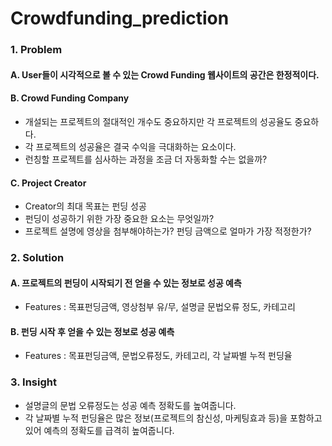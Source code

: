 # Crowdfunding_prediction

### 1. Problem
  #### A.  User들이 시각적으로 볼 수 있는 Crowd Funding 웹사이트의 공간은 한정적이다.

  #### B.  Crowd Funding Company
  - 개설되는 프로젝트의 절대적인 개수도 중요하지만 각 프로젝트의 성공율도 중요하다.
  - 각 프로젝트의 성공율은 결국 수익을 극대화하는 요소이다.
  - 런칭할 프로젝트를 심사하는 과정을 조금 더 자동화할 수는 없을까?
  
  #### C.  Project Creator
  - Creator의 최대 목표는 펀딩 성공
  - 펀딩이 성공하기 위한 가장 중요한 요소는 무엇일까?
  - 프로젝트 설명에 영상을 첨부해야하는가? 펀딩 금액으로 얼마가 가장 적정한가? 

### 2. Solution

  #### A. 프로젝트의 펀딩이 시작되기 전 얻을 수 있는 정보로 성공 예측
  - Features : 목표펀딩금액, 영상첨부 유/무, 설명글 문법오류 정도, 카테고리
  
  #### B.  펀딩 시작 후 얻을 수 있는 정보로 성공 예측
  - Features : 목표펀딩금액, 문법오류정도, 카테고리, 각 날짜별 누적 펀딩율

### 3. Insight
- 설명글의 문법 오류정도는 성공 예측 정확도를 높여줍니다.
- 각 날짜별 누적 펀딩율은 많은 정보(프로젝트의 참신성, 마케팅효과 등)을 포함하고 있어 예측의 정확도를 급격히 높여줍니다.
